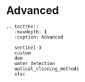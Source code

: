 # Advanced
```{eval-rst}
.. toctree::
   :maxdepth: 1
   :caption: Advanced
   
   sentinel-3
   custom
   dem
   water_detection
   optical_cleaning_methods
   stac
   ```

